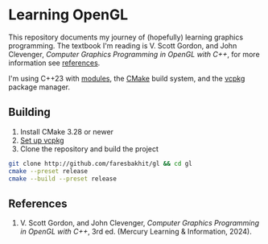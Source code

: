 # Learning OpenGL

This repository documents my journey of (hopefully) learning graphics programming. The textbook I'm reading is V. Scott Gordon, and John Clevenger, _Computer Graphics Programming in OpenGL with C++_, for more information see [references](#references).

I'm using C++23 with [modules](https://en.cppreference.com/w/cpp/language/modules.html), the [CMake](https://cmake.org) build system, and the [vcpkg](https://github.com/microsoft/vcpkg) package manager.

## Building

1. Install CMake 3.28 or newer
2. [Set up vcpkg](https://learn.microsoft.com/en-us/vcpkg/)
3. Clone the repository and build the project

```sh
git clone http://github.com/faresbakhit/gl && cd gl
cmake --preset release
cmake --build --preset release
```

## References

1. V. Scott Gordon, and John Clevenger, _Computer Graphics Programming in OpenGL with C++_, 3rd ed. (Mercury Learning & Information, 2024).
